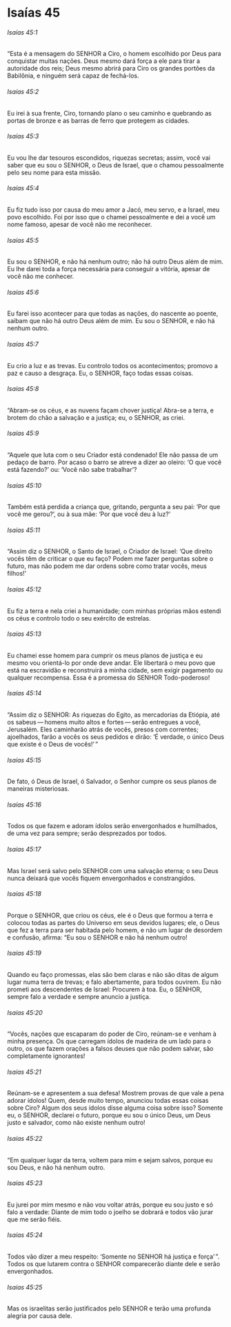# Isaías 45

###### Isaías 45:1

“Esta é a mensagem do SENHOR a Ciro, o homem escolhido por Deus para conquistar muitas nações. Deus mesmo dará força a ele para tirar a autoridade dos reis; Deus mesmo abrirá para Ciro os grandes portões da Babilônia, e ninguém será capaz de fechá-los.

###### Isaías 45:2

Eu irei à sua frente, Ciro, tornando plano o seu caminho e quebrando as portas de bronze e as barras de ferro que protegem as cidades.

###### Isaías 45:3

Eu vou lhe dar tesouros escondidos, riquezas secretas; assim, você vai saber que eu sou o SENHOR, o Deus de Israel, que o chamou pessoalmente pelo seu nome para esta missão.

###### Isaías 45:4

Eu fiz tudo isso por causa do meu amor a Jacó, meu servo, e a Israel, meu povo escolhido. Foi por isso que o chamei pessoalmente e dei a você um nome famoso, apesar de você não me reconhecer.

###### Isaías 45:5

Eu sou o SENHOR, e não há nenhum outro; não há outro Deus além de mim. Eu lhe darei toda a força necessária para conseguir a vitória, apesar de você não me conhecer.

###### Isaías 45:6

Eu farei isso acontecer para que todas as nações, do nascente ao poente, saibam que não há outro Deus além de mim. Eu sou o SENHOR, e não há nenhum outro.

###### Isaías 45:7

Eu crio a luz e as trevas. Eu controlo todos os acontecimentos; promovo a paz e causo a desgraça. Eu, o SENHOR, faço todas essas coisas.

###### Isaías 45:8

“Abram-se os céus, e as nuvens façam chover justiça! Abra-se a terra, e brotem do chão a salvação e a justiça; eu, o SENHOR, as criei.

###### Isaías 45:9

“Aquele que luta com o seu Criador está condenado! Ele não passa de um pedaço de barro. Por acaso o barro se atreve a dizer ao oleiro: ‘O que você está fazendo?’ ou: ‘Você não sabe trabalhar’?

###### Isaías 45:10

Também está perdida a criança que, gritando, pergunta a seu pai: ‘Por que você me gerou?’, ou à sua mãe: ‘Por que você deu à luz?’

###### Isaías 45:11

“Assim diz o SENHOR, o Santo de Israel, o Criador de Israel: ‘Que direito vocês têm de criticar o que eu faço? Podem me fazer perguntas sobre o futuro, mas não podem me dar ordens sobre como tratar vocês, meus filhos!’

###### Isaías 45:12

Eu fiz a terra e nela criei a humanidade; com minhas próprias mãos estendi os céus e controlo todo o seu exército de estrelas.

###### Isaías 45:13

Eu chamei esse homem para cumprir os meus planos de justiça e eu mesmo vou orientá-lo por onde deve andar. Ele libertará o meu povo que está na escravidão e reconstruirá a minha cidade, sem exigir pagamento ou qualquer recompensa. Essa é a promessa do SENHOR Todo-poderoso!

###### Isaías 45:14

“Assim diz o SENHOR: As riquezas do Egito, as mercadorias da Etiópia, até os sabeus — homens muito altos e fortes — serão entregues a você, Jerusalém. Eles caminharão atrás de vocês, presos com correntes; ajoelhados, farão a vocês os seus pedidos e dirão: ‘É verdade, o único Deus que existe é o Deus de vocês!’ ”

###### Isaías 45:15

De fato, ó Deus de Israel, ó Salvador, o Senhor cumpre os seus planos de maneiras misteriosas.

###### Isaías 45:16

Todos os que fazem e adoram ídolos serão envergonhados e humilhados, de uma vez para sempre; serão desprezados por todos.

###### Isaías 45:17

Mas Israel será salvo pelo SENHOR com uma salvação eterna; o seu Deus nunca deixará que vocês fiquem envergonhados e constrangidos.

###### Isaías 45:18

Porque o SENHOR, que criou os céus, ele é o Deus que formou a terra e colocou todas as partes do Universo em seus devidos lugares; ele, o Deus que fez a terra para ser habitada pelo homem, e não um lugar de desordem e confusão, afirma: “Eu sou o SENHOR e não há nenhum outro!

###### Isaías 45:19

Quando eu faço promessas, elas são bem claras e não são ditas de algum lugar numa terra de trevas; e falo abertamente, para todos ouvirem. Eu não prometi aos descendentes de Israel: Procurem à toa. Eu, o SENHOR, sempre falo a verdade e sempre anuncio a justiça.

###### Isaías 45:20

“Vocês, nações que escaparam do poder de Ciro, reúnam-se e venham à minha presença. Os que carregam ídolos de madeira de um lado para o outro, os que fazem orações a falsos deuses que não podem salvar, são completamente ignorantes!

###### Isaías 45:21

Reúnam-se e apresentem a sua defesa! Mostrem provas de que vale a pena adorar ídolos! Quem, desde muito tempo, anunciou todas essas coisas sobre Ciro? Algum dos seus ídolos disse alguma coisa sobre isso? Somente eu, o SENHOR, declarei o futuro, porque eu sou o único Deus, um Deus justo e salvador, como não existe nenhum outro!

###### Isaías 45:22

“Em qualquer lugar da terra, voltem para mim e sejam salvos, porque eu sou Deus, e não há nenhum outro.

###### Isaías 45:23

Eu jurei por mim mesmo e não vou voltar atrás, porque eu sou justo e só falo a verdade: Diante de mim todo o joelho se dobrará e todos vão jurar que me serão fiéis.

###### Isaías 45:24

Todos vão dizer a meu respeito: ‘Somente no SENHOR há justiça e força’ ”. Todos os que lutarem contra o SENHOR comparecerão diante dele e serão envergonhados.

###### Isaías 45:25

Mas os israelitas serão justificados pelo SENHOR e terão uma profunda alegria por causa dele.

